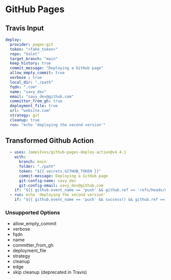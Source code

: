 # GitHub Pages

## Travis Input

```yaml
deploy: 
  provider: pages:git
  token: "<fake_token>"
  repo: "Valet"
  target_branch: "main"
  keep_history: true
  commit_message: "Deploying a GitHub page"
  allow_empty_commit: true
  verbose : true
  local_dir: "./path"
  fqdn: ".com"
  name: "savy_dev"
  email: "savy_dev@github.com"
  committer_from_gh: true
  deployment_file: true
  url: "website.com"
  strategy: git
  cleanup: true
  run: "echo 'deploying the second version'"
```

## Transformed Github Action

```yaml
  - uses: JamesIves/github-pages-deploy-action@v4.4.1
    with:
      branch: main
      folder: "./path"
      token: "${{ secrets.GITHUB_TOKEN }}"
      commit-message: Deploying a GitHub page
      git-config-name: savy_dev
      git-config-email: savy_dev@github.com
    if: "${{ github.event_name == 'push' && github.ref == 'refs/heads/main' }}"
  - run: echo 'deploying the second version'
    if: "${{ github.event_name == 'push' && success() && github.ref == 'refs/heads/main' }}"

```

### Unsupported Options

- allow_empty_commit
- verbose
- fqdn
- name
- committer_from_gh
- deployment_file
- strategy
- cleanup
- edge
- skip cleanup (deprecated in Travis)
